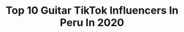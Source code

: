 ---
title: Top 10 Guitar TikTok Influencers In Peru In 2020
description: >-
  Find top guitar TikTok influencers in Peru in 2020. Most popular hashtags: #fyp #peru #guitar #foryou.
platform: TikTok
hits: 15
text_top: Identify the top-rated TikTok accounts on inBeat.
text_bottom: Our platform has 15 TikTok influencers like this in Peru for you to connect with.
profiles:
  - username: "classicrockandpop"
    fullname: >-
      ⭐🎸Classic Rock & Pop🎸⭐
    bio: >-
      ⭐Classic Rock & Pop⭐
    location: "Peru"
    followers: 15800
    engagement: 1762
    commentsToLikes: 0.200786
    id: ckbewm4dvg85l0j231kekggu3
    verified: false
    hashtags: "#musicrock, #slash, #amywinehouse, #rocklive"
  - username: "rock_psychedelic"
    fullname: >-
      Psychedelic Rock
    bio: >-
      LA California
    location: "Peru"
    followers: 8761
    engagement: 1077
    commentsToLikes: 0.010575
    id: ckbewmtskgceg0j2304le3zrz
    verified: false
    hashtags: "#guitar, #70s, #80srock, #bass"
  - username: "richardtakemusic"
    fullname: >-
      Richard Take
    bio: >-
      🔥50K y Lanzó mi álbum🔥 Pásate por mi Instagram Escucha mi música aquí 👇
    location: "Peru"
    followers: 13200
    engagement: 785
    commentsToLikes: 0.080724
    id: ckbr8amdmn9l40j234ig59v20
    verified: false
    hashtags: "#cantando, #richardtakemusic, #duo, #singing"
  - username: "joaquinzoom"
    fullname: >-
      joaquinzoom
    bio: >-
      Vine solo por un rato y me quedé.
    location: "Peru"
    followers: 43700
    engagement: 1009
    commentsToLikes: 0.028048
    id: ckb1dc08m27ai0j23kru3jqc1
    verified: false
    hashtags: "#legend, #music, #animals, #fyp"
  - username: "charami_dogs"
    fullname: >-
      𝐶𝒉𝑎𝑟𝑎𝑑𝑎 𝑦 𝑀𝑖𝑎
    bio: >-
      Mestizas amorosas 🇵🇪 LI- Charada/Mia Instagram ⬆️
    location: "Peru"
    followers: 10100
    engagement: 3170
    commentsToLikes: 0.017366
    id: cka0yog3pc6eq0i78uz3h0kg3
    verified: false
    hashtags: "#foryou, #tiktokperu, #mia, #fyp"
  - username: "flaviaflaviamusic"
    fullname: >-
      Flavia Martínez ☀️
    bio: >-
      Meta: 100K ❤😎 Cuenta secundaria: @flaloca🌈
    location: "Peru"
    followers: 83200
    engagement: 1223
    commentsToLikes: 0.040348
    id: cka84svd0vflm0i78f7gk564e
    verified: false
    hashtags: "#mexico, #navidad, #feliznavidad, #wap"
  - username: "ronald.sanchez"
    fullname: >-
      R O N A L D 😎
    bio: >-
      Solo gente cool ❤
    location: "Peru"
    followers: 10500
    engagement: 940
    commentsToLikes: 0.057064
    id: cka0qsezvdxm70i78u012jlcu
    verified: false
    hashtags: "#comedia, #trend, #chiclayo, #sigueme"
  - username: "nicole.guev"
    fullname: >-
      Nicole Guevara 🌻
    bio: >-
      ❤️ I love dance 💃
    location: "Peru"
    followers: 2284
    engagement: 711
    commentsToLikes: 0.033491
    id: ckc8wzpwxkm370j23a6e9xdtw
    verified: false
    hashtags: "#correportuvida, #challenge, #tiktok, #challange"
  - username: "tonybarrantesfit"
    fullname: >-
      😎Tony Barrantes 💪
    bio: >-
      💪🔥cuerpo Fitness 🏋️‍♂️ 😊😎 Divertido,Amigable y muy Sexy 😜
    location: "Peru"
    followers: 21707
    engagement: 476
    commentsToLikes: 0.032572
    id: ck9ej9vt41pln0j78vnm8l9gy
    verified: false
    hashtags: "#parati, #xyzbca, #1000razones, #foryou"
  - username: "clauzp19"
    fullname: >-
      Clau Zarate 
    bio: >-
      Peruanita 🇵🇪 I ❤ ⚽️ Si te da miedo... ¡Hazlo con Miedo!💪
    location: "Peru"
    followers: 3539
    engagement: 790
    commentsToLikes: 0.017456
    id: ckbl1305lxvdi0j23qok29649
    verified: false
    hashtags: "#parati, #comedy, #comedia, #famous"
---